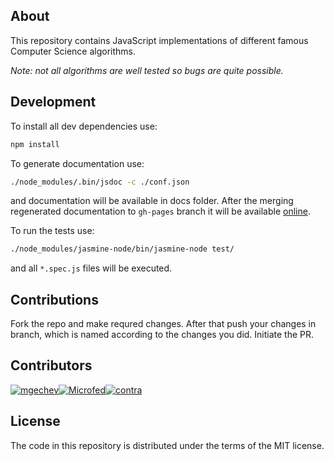 ## About

This repository contains JavaScript implementations of different famous Computer Science algorithms.

*Note: not all algorithms are well tested so bugs are quite possible.*

## Development

To install all dev dependencies use:

```Bash
npm install
```

To generate documentation use:

```Bash
./node_modules/.bin/jsdoc -c ./conf.json
```
and documentation will be available in docs folder. After the merging regenerated documentation to `gh-pages` branch it will be available <a href="http://mgechev.github.io/javascript-algorithms/docs/" target="_blank">online</a>.

To run the tests use:

```Bash
./node_modules/jasmine-node/bin/jasmine-node test/
```

and all `*.spec.js` files will be executed.

## Contributions

Fork the repo and make requred changes. After that push your changes in branch, which is named according to the changes you did.
Initiate the PR.

## Contributors

[![mgechev](https://avatars.githubusercontent.com/u/455023?v=3&s=117)](https://github.com/mgechev)[![Microfed](https://avatars.githubusercontent.com/u/613179?v=3&s=117)](https://github.com/Microfed)[![contra](https://avatars.githubusercontent.com/u/425716?v=3&s=117)](https://github.com/contra)

## License

The code in this repository is distributed under the terms of the MIT license.
